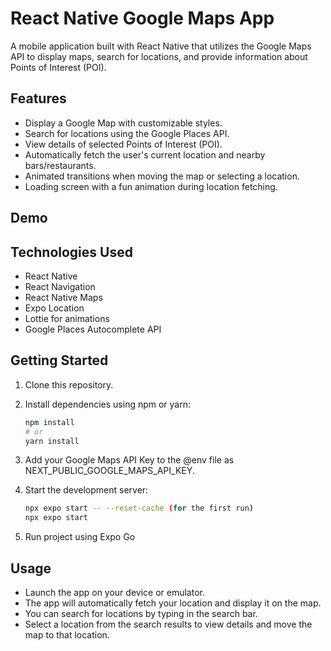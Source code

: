 # React Native Google Maps App

A mobile application built with React Native that utilizes the Google Maps API to display maps, search for locations, and provide information about Points of Interest (POI).

## Features

- Display a Google Map with customizable styles.
- Search for locations using the Google Places API.
- View details of selected Points of Interest (POI).
- Automatically fetch the user's current location and nearby bars/restaurants.
- Animated transitions when moving the map or selecting a location.
- Loading screen with a fun animation during location fetching.

## Demo


## Technologies Used

- React Native
- React Navigation
- React Native Maps
- Expo Location
- Lottie for animations
- Google Places Autocomplete API

## Getting Started

1. Clone this repository.
2. Install dependencies using npm or yarn:
   ```bash
   npm install
   # or
   yarn install
   ```

3. Add your Google Maps API Key to the @env file as NEXT_PUBLIC_GOOGLE_MAPS_API_KEY.
4. Start the development server:
    ```bash
    npx expo start -- --reset-cache (for the first run)
    npx expo start 
    ```
5. Run project using Expo Go

## Usage

- Launch the app on your device or emulator.
- The app will automatically fetch your location and display it on the map.
- You can search for locations by typing in the search bar.
- Select a location from the search results to view details and move the map to that location.
